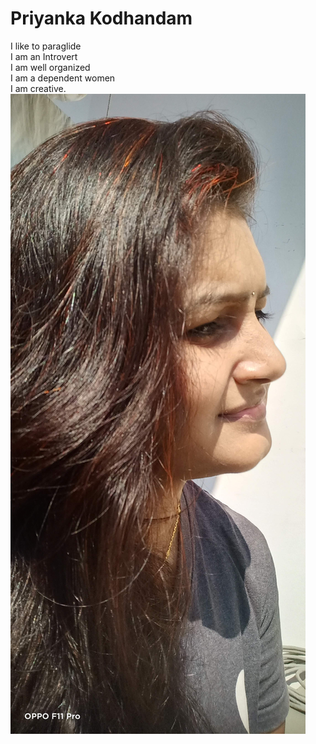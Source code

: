 # Priyanka Kodhandam
I like to paraglide<br>
I am an Introvert<br>
I am well organized<br>
I am a dependent women<br>
I am creative.
![priyanka](priyanka.jpg)
